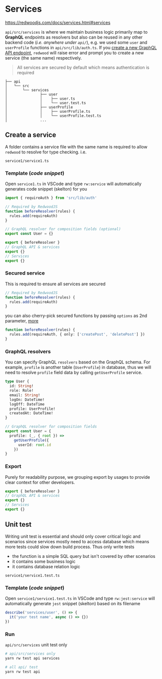 # Services

https://redwoodjs.com/docs/services.html#services

`api/src/services` is where we maintain business logic primarily map to **GraphQL** endpoints as resolvers but also can be reused in any other backend code (_i.e. anywhere under `api/`_), e.g. we used some `user` and `userProfile` functions in `api/src/lib/auth.ts`. If you [create a new GraphQL API endpoint](GRAPHQL.md), `redwood` will raise error and prompt you to create a new service (the same name) respectively.

> All services are secured by default which means authentication is required

```
├── api
│   └── src
│       └── services
│               ├── user
│               │    ├── user.ts
│               │    └── user.test.ts
│               ├── userProfile
│               │    ├── userProfile.ts
│               │    └── userProfile.test.ts
│               ...
```

## Create a service

A folder contains a service file with the same name is required to allow `redwood` to resolve for type checking. i.e.

```terminal
service1/service1.ts
```

### Template (_code snippet_)

Open `service1.ts` in VSCode and type `rw:service` will automatically generates code snippet (skelton) for you

```typescript
import { requireAuth } from 'src/lib/auth'

// Required by RedwoodJS
function beforeResolver(rules) {
  rules.add(requireAuth)
}

// GraphQL resolver for composition fields (optional)
export const User = {}

export { beforeResolver }
// GraphQL API & services
export {}
// Services
export {}
```

### Secured service

This is required to ensure all services are secured

```typescript
// Required by RedwoodJS
function beforeResolver(rules) {
  rules.add(requireAuth)
}
```

you can also cherry-pick secured functions by passing `options` as 2nd parameter, [more](https://redwoodjs.com/docs/services.html#skipping-rules-with-only-and-except)

```typescript
function beforeResolver(rules) {
  rules.add(requireAuth, { only: ['createPost', 'deletePost'] })
}
```

### GraphQL resolvers

You can specify GraphQL `resolvers` based on the GraphQL schema. For example, `profile` is another table (`UserProfile`) in database, thus we will need to resolve `profile` field data by calling `getUserProfile` service.

```graphql
type User {
  id: String!
  role: Role!
  email: String!
  logOn: DateTime!
  logOff: DateTime
  profile: UserProfile!
  createdAt: DateTime!
}
```

```typescript
// GraphQL resolver for composition fields
export const User = {
  profile: (_, { root }) =>
    getUserProfile({
      userId: root.id
    })
}
```

### Export

Purely for readability purpose, we grouping export by usages to provide clear context for other developers.

```typescript
export { beforeResolver }
// GraphQL API & services
export {}
// Services
export {}
```

## Unit test

Writing unit test is essential and should only cover critical logic and scenarios since services mostly need to access database which means more tests could slow down build process. Thus only write tests

- the function is a simple SQL query but isn't covered by other scenarios
- it contains some business logic
- it contains database relation logic

```terminal
service1/service1.test.ts
```

### Template (_code snippet_)

Open `service1/service1.test.ts` in VSCode and type `rw:jest:service` will automatically generate `jest` snippet (skelton) based on its filename

```typescript
describe('services/user', () => {
  it('your test name', async () => {})
})
```

### Run

`api/src/services` unit test only

```bash
# api/src/services only
yarn rw test api services

# all api/ test
yarn rw test api
```
